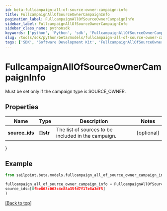 ```yaml
---
id: beta-fullcampaign-all-of-source-owner-campaign-info
title: FullcampaignAllOfSourceOwnerCampaignInfo
pagination_label: FullcampaignAllOfSourceOwnerCampaignInfo
sidebar_label: FullcampaignAllOfSourceOwnerCampaignInfo
sidebar_class_name: pythonsdk
keywords: ['python', 'Python', 'sdk', 'FullcampaignAllOfSourceOwnerCampaignInfo', 'BetaFullcampaignAllOfSourceOwnerCampaignInfo'] 
slug: /tools/sdk/python/beta/models/fullcampaign-all-of-source-owner-campaign-info
tags: ['SDK', 'Software Development Kit', 'FullcampaignAllOfSourceOwnerCampaignInfo', 'BetaFullcampaignAllOfSourceOwnerCampaignInfo']
---
```


# FullcampaignAllOfSourceOwnerCampaignInfo

Must be set only if the campaign type is SOURCE_OWNER.

## Properties

Name | Type | Description | Notes
------------ | ------------- | ------------- | -------------
**source_ids** | **[]str** | The list of sources to be included in the campaign. | [optional] 
}

## Example

```python
from sailpoint.beta.models.fullcampaign_all_of_source_owner_campaign_info import FullcampaignAllOfSourceOwnerCampaignInfo

fullcampaign_all_of_source_owner_campaign_info = FullcampaignAllOfSourceOwnerCampaignInfo(
source_ids=[0fbe863c063c4c88a35fd7f17e8a3df5]
)

```
[[Back to top]](#) 

